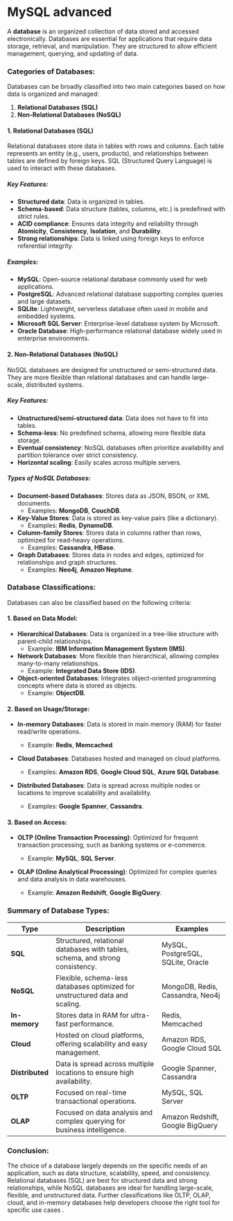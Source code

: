 # MySQL advanced

A **database** is an organized collection of data stored and accessed electronically. Databases are essential for applications that require data storage, retrieval, and manipulation. They are structured to allow efficient management, querying, and updating of data.

### Categories of Databases:

Databases can be broadly classified into two main categories based on how data is organized and managed:

1.  **Relational Databases (SQL)**
2.  **Non-Relational Databases (NoSQL)**

#### 1. **Relational Databases (SQL)**

Relational databases store data in tables with rows and columns. Each table represents an entity (e.g., users, products), and relationships between tables are defined by foreign keys. SQL (Structured Query Language) is used to interact with these databases.

##### Key Features:

-   **Structured data**: Data is organized in tables.
-   **Schema-based**: Data structure (tables, columns, etc.) is predefined with strict rules.
-   **ACID compliance**: Ensures data integrity and reliability through **Atomicity**, **Consistency**, **Isolation**, and **Durability**.
-   **Strong relationships**: Data is linked using foreign keys to enforce referential integrity.

##### Examples:

-   **MySQL**: Open-source relational database commonly used for web applications.
-   **PostgreSQL**: Advanced relational database supporting complex queries and large datasets.
-   **SQLite**: Lightweight, serverless database often used in mobile and embedded systems.
-   **Microsoft SQL Server**: Enterprise-level database system by Microsoft.
-   **Oracle Database**: High-performance relational database widely used in enterprise environments.

#### 2. **Non-Relational Databases (NoSQL)**

NoSQL databases are designed for unstructured or semi-structured data. They are more flexible than relational databases and can handle large-scale, distributed systems.

##### Key Features:

-   **Unstructured/semi-structured data**: Data does not have to fit into tables.
-   **Schema-less**: No predefined schema, allowing more flexible data storage.
-   **Eventual consistency**: NoSQL databases often prioritize availability and partition tolerance over strict consistency.
-   **Horizontal scaling**: Easily scales across multiple servers.

##### Types of NoSQL Databases:

-   **Document-based Databases**: Stores data as JSON, BSON, or XML documents.
    -   Examples: **MongoDB**, **CouchDB**.
-   **Key-Value Stores**: Data is stored as key-value pairs (like a dictionary).
    -   Examples: **Redis**, **DynamoDB**.
-   **Column-family Stores**: Stores data in columns rather than rows, optimized for read-heavy operations.
    -   Examples: **Cassandra**, **HBase**.
-   **Graph Databases**: Stores data in nodes and edges, optimized for relationships and graph structures.
    -   Examples: **Neo4j**, **Amazon Neptune**.

### Database Classifications:

Databases can also be classified based on the following criteria:

#### 1. **Based on Data Model**:

-   **Hierarchical Databases**: Data is organized in a tree-like structure with parent-child relationships.
    -   Example: **IBM Information Management System (IMS)**.
-   **Network Databases**: More flexible than hierarchical, allowing complex many-to-many relationships.
    -   Example: **Integrated Data Store (IDS)**.
-   **Object-oriented Databases**: Integrates object-oriented programming concepts where data is stored as objects.
    -   Example: **ObjectDB**.

#### 2. **Based on Usage/Storage**:

-   **In-memory Databases**: Data is stored in main memory (RAM) for faster read/write operations.
    
    -   Example: **Redis**, **Memcached**.
-   **Cloud Databases**: Databases hosted and managed on cloud platforms.
    
    -   Examples: **Amazon RDS**, **Google Cloud SQL**, **Azure SQL Database**.
-   **Distributed Databases**: Data is spread across multiple nodes or locations to improve scalability and availability.
    
    -   Examples: **Google Spanner**, **Cassandra**.

#### 3. **Based on Access**:

-   **OLTP (Online Transaction Processing)**: Optimized for frequent transaction processing, such as banking systems or e-commerce.
    
    -   Example: **MySQL**, **SQL Server**.
-   **OLAP (Online Analytical Processing)**: Optimized for complex queries and data analysis in data warehouses.
    
    -   Example: **Amazon Redshift**, **Google BigQuery**.

### Summary of Database Types:

| **Type**        | **Description**                                                               | **Examples**                                   |
|-----------------|-------------------------------------------------------------------------------|------------------------------------------------|
| **SQL**         | Structured, relational databases with tables, schema, and strong consistency. | MySQL, PostgreSQL, SQLite, Oracle              |
| **NoSQL**       | Flexible, schema-less databases optimized for unstructured data and scaling.  | MongoDB, Redis, Cassandra, Neo4j               |
| **In-memory**   | Stores data in RAM for ultra-fast performance.                                | Redis, Memcached                               |
| **Cloud**       | Hosted on cloud platforms, offering scalability and easy management.          | Amazon RDS, Google Cloud SQL                   |
| **Distributed** | Data is spread across multiple locations to ensure high availability.         | Google Spanner, Cassandra                      |
| **OLTP**        | Focused on real-time transactional operations.                                | MySQL, SQL Server                              |
| **OLAP**        | Focused on data analysis and complex querying for business intelligence.      | Amazon Redshift, Google BigQuery               |

### Conclusion:

The choice of a database largely depends on the specific needs of an application, such as data structure, scalability, speed, and consistency. Relational databases (SQL) are best for structured data and strong relationships, while NoSQL databases are ideal for handling large-scale, flexible, and unstructured data. Further classifications like OLTP, OLAP, cloud, and in-memory databases help developers choose the right tool for specific use cases .
